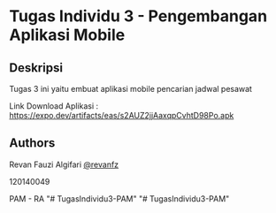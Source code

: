 # Tugas Individu 3 - Pengembangan Aplikasi Mobile

## Deskripsi

Tugas 3 ini yaitu embuat aplikasi mobile pencarian jadwal pesawat

Link Download Aplikasi : https://expo.dev/artifacts/eas/s2AUZ2jjAaxqpCvhtD98Po.apk

## Authors

Revan Fauzi Algifari [@revanfz](https://www.github.com/revanfz)

120140049

PAM - RA
"# TugasIndividu3-PAM" 
"# TugasIndividu3-PAM" 
